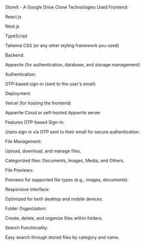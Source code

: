 StoreIt - A Google Drive Clone
Technologies Used
Frontend:

React.js

Next.js

TypeScript

Tailwind CSS (or any other styling framework you used)

Backend:

Appwrite (for authentication, database, and storage management)

Authentication:

OTP-based sign-in (sent to the user's email)

Deployment:

Vercel (for hosting the frontend)

Appwrite Cloud or self-hosted Appwrite server

Features
OTP-based Sign-In:

Users sign in via OTP sent to their email for secure authentication.

File Management:

Upload, download, and manage files.

Categorized files: Documents, Images, Media, and Others.

File Previews:

Previews for supported file types (e.g., images, documents).

Responsive Interface:

Optimized for both desktop and mobile devices.

Folder Organization:

Create, delete, and organize files within folders.

Search Functionality:

Easy search through stored files by category and name.

